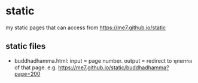 # static
my static pages that can access from https://me7.github.io/static

## static files
- buddhadhamma.html: input = page number. output = redirect to พุทธธรรม of that page. e.g. https://me7.github.io/static/buddhadhamma?page=200
